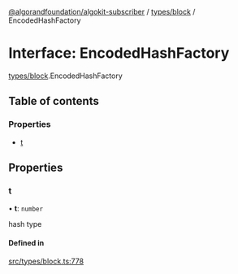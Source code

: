 [@algorandfoundation/algokit-subscriber](../README.md) / [types/block](../modules/types_block.md) / EncodedHashFactory

# Interface: EncodedHashFactory

[types/block](../modules/types_block.md).EncodedHashFactory

## Table of contents

### Properties

- [t](types_block.EncodedHashFactory.md#t)

## Properties

### t

• **t**: `number`

hash type

#### Defined in

[src/types/block.ts:778](https://github.com/algorandfoundation/algokit-subscriber-ts/blob/main/src/types/block.ts#L778)
